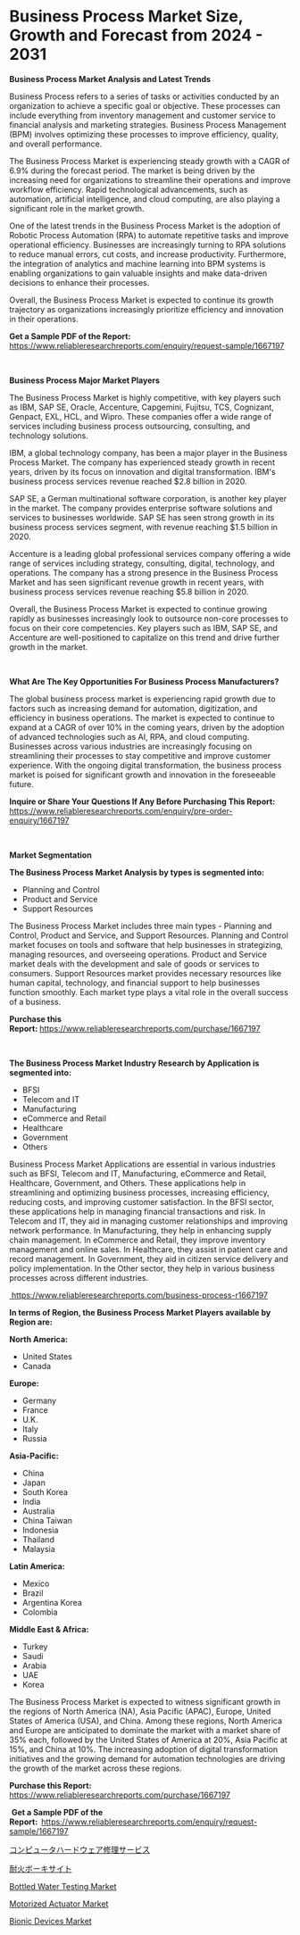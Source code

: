 <p><h1>Business Process Market Size, Growth and Forecast from 2024 - 2031</h1></p><p><strong>Business Process Market Analysis and Latest Trends</strong></p>
<p><p>Business Process refers to a series of tasks or activities conducted by an organization to achieve a specific goal or objective. These processes can include everything from inventory management and customer service to financial analysis and marketing strategies. Business Process Management (BPM) involves optimizing these processes to improve efficiency, quality, and overall performance.</p><p>The Business Process Market is experiencing steady growth with a CAGR of 6.9% during the forecast period. The market is being driven by the increasing need for organizations to streamline their operations and improve workflow efficiency. Rapid technological advancements, such as automation, artificial intelligence, and cloud computing, are also playing a significant role in the market growth.</p><p>One of the latest trends in the Business Process Market is the adoption of Robotic Process Automation (RPA) to automate repetitive tasks and improve operational efficiency. Businesses are increasingly turning to RPA solutions to reduce manual errors, cut costs, and increase productivity. Furthermore, the integration of analytics and machine learning into BPM systems is enabling organizations to gain valuable insights and make data-driven decisions to enhance their processes.</p><p>Overall, the Business Process Market is expected to continue its growth trajectory as organizations increasingly prioritize efficiency and innovation in their operations.</p></p>
<p><strong>Get a Sample PDF of the Report:&nbsp;</strong> <a href="https://www.reliableresearchreports.com/enquiry/request-sample/1667197">https://www.reliableresearchreports.com/enquiry/request-sample/1667197</a></p>
<p>&nbsp;</p>
<p><strong>Business Process Major Market Players</strong></p>
<p><p>The Business Process Market is highly competitive, with key players such as IBM, SAP SE, Oracle, Accenture, Capgemini, Fujitsu, TCS, Cognizant, Genpact, EXL, HCL, and Wipro. These companies offer a wide range of services including business process outsourcing, consulting, and technology solutions.</p><p>IBM, a global technology company, has been a major player in the Business Process Market. The company has experienced steady growth in recent years, driven by its focus on innovation and digital transformation. IBM's business process services revenue reached $2.8 billion in 2020.</p><p>SAP SE, a German multinational software corporation, is another key player in the market. The company provides enterprise software solutions and services to businesses worldwide. SAP SE has seen strong growth in its business process services segment, with revenue reaching $1.5 billion in 2020.</p><p>Accenture is a leading global professional services company offering a wide range of services including strategy, consulting, digital, technology, and operations. The company has a strong presence in the Business Process Market and has seen significant revenue growth in recent years, with business process services revenue reaching $5.8 billion in 2020.</p><p>Overall, the Business Process Market is expected to continue growing rapidly as businesses increasingly look to outsource non-core processes to focus on their core competencies. Key players such as IBM, SAP SE, and Accenture are well-positioned to capitalize on this trend and drive further growth in the market.</p></p>
<p>&nbsp;</p>
<p><strong>What Are The Key Opportunities For Business Process Manufacturers?</strong></p>
<p><p>The global business process market is experiencing rapid growth due to factors such as increasing demand for automation, digitization, and efficiency in business operations. The market is expected to continue to expand at a CAGR of over 10% in the coming years, driven by the adoption of advanced technologies such as AI, RPA, and cloud computing. Businesses across various industries are increasingly focusing on streamlining their processes to stay competitive and improve customer experience. With the ongoing digital transformation, the business process market is poised for significant growth and innovation in the foreseeable future.</p></p>
<p><strong>Inquire or Share Your Questions If Any Before Purchasing This Report:</strong> <a href="https://www.reliableresearchreports.com/enquiry/pre-order-enquiry/1667197">https://www.reliableresearchreports.com/enquiry/pre-order-enquiry/1667197</a></p>
<p>&nbsp;</p>
<p><strong>Market Segmentation</strong></p>
<p><strong>The Business Process Market Analysis by types is segmented into:</strong></p>
<p><ul><li>Planning and Control</li><li>Product and Service</li><li>Support Resources</li></ul></p>
<p><p>The Business Process Market includes three main types - Planning and Control, Product and Service, and Support Resources. Planning and Control market focuses on tools and software that help businesses in strategizing, managing resources, and overseeing operations. Product and Service market deals with the development and sale of goods or services to consumers. Support Resources market provides necessary resources like human capital, technology, and financial support to help businesses function smoothly. Each market type plays a vital role in the overall success of a business.</p></p>
<p><strong>Purchase this Report:&nbsp;</strong><a href="https://www.reliableresearchreports.com/purchase/1667197">https://www.reliableresearchreports.com/purchase/1667197</a></p>
<p>&nbsp;</p>
<p><strong>The Business Process Market Industry Research by Application is segmented into:</strong></p>
<p><ul><li>BFSI</li><li>Telecom and IT</li><li>Manufacturing</li><li>eCommerce and Retail</li><li>Healthcare</li><li>Government</li><li>Others</li></ul></p>
<p><p>Business Process Market Applications are essential in various industries such as BFSI, Telecom and IT, Manufacturing, eCommerce and Retail, Healthcare, Government, and Others. These applications help in streamlining and optimizing business processes, increasing efficiency, reducing costs, and improving customer satisfaction. In the BFSI sector, these applications help in managing financial transactions and risk. In Telecom and IT, they aid in managing customer relationships and improving network performance. In Manufacturing, they help in enhancing supply chain management. In eCommerce and Retail, they improve inventory management and online sales. In Healthcare, they assist in patient care and record management. In Government, they aid in citizen service delivery and policy implementation. In the Other sector, they help in various business processes across different industries.</p></p>
<p><a href="https://www.reliableresearchreports.com/business-process-r1667197">&nbsp;https://www.reliableresearchreports.com/business-process-r1667197</a></p>
<p><strong>In terms of Region, the Business Process Market Players available by Region are:</strong></p>
<p>
    <p> <strong> North America: </strong>
        <ul>
            <li>United States</li>
            <li>Canada</li>
        </ul>
        </p> 
    <p> <strong> Europe: </strong>
        <ul>
            <li>Germany</li>
            <li>France</li>
            <li>U.K.</li>
            <li>Italy</li>
            <li>Russia</li>
        </ul>
        </p> 
    <p> <strong> Asia-Pacific: </strong>
        <ul>
            <li>China</li>
            <li>Japan</li>
            <li>South Korea</li>
            <li>India</li>
            <li>Australia</li>
            <li>China Taiwan</li>
            <li>Indonesia</li>
            <li>Thailand</li>
            <li>Malaysia</li>
        </ul>
        </p> 
    <p> <strong> Latin America: </strong>
        <ul>
            <li>Mexico</li>
            <li>Brazil</li>
            <li>Argentina Korea</li>
            <li>Colombia</li>
        </ul>
        </p> 
    <p> <strong> Middle East & Africa: </strong>
        <ul>
            <li>Turkey</li>
            <li>Saudi</li>
            <li>Arabia</li>
            <li>UAE</li>
            <li>Korea</li>
        </ul>
    </p>
    </p>
<p><p>The Business Process Market is expected to witness significant growth in the regions of North America (NA), Asia Pacific (APAC), Europe, United States of America (USA), and China. Among these regions, North America and Europe are anticipated to dominate the market with a market share of 35% each, followed by the United States of America at 20%, Asia Pacific at 15%, and China at 10%. The increasing adoption of digital transformation initiatives and the growing demand for automation technologies are driving the growth of the market across these regions.</p></p>
<p><strong>Purchase this Report: </strong><a href="https://www.reliableresearchreports.com/purchase/1667197">https://www.reliableresearchreports.com/purchase/1667197</a></p>
<p>&nbsp;<strong>Get a Sample PDF of the Report:&nbsp;&nbsp;</strong><a href="https://www.reliableresearchreports.com/enquiry/request-sample/1667197">https://www.reliableresearchreports.com/enquiry/request-sample/1667197</a></p>
<p><strong></strong></p>
<p><p><a href="https://github.com/FrancoWeber2023/Market-Research-Report-List-1/blob/main/701333053400.md">コンピュータハードウェア修理サービス</a></p><p><a href="https://github.com/kegley4963/Market-Research-Report-List-1/blob/main/955616553399.md">耐火ボーキサイト</a></p><p><a href="https://github.com/Sarissaschmalingtr6fz2739/Market-Research-Report-List-2/blob/main/bottled-water-testing-market.md">Bottled Water Testing Market</a></p><p><a href="https://www.linkedin.com/pulse/motorized-actuator-market-size-reveals-best-marketing-channels-myb3f">Motorized Actuator Market</a></p><p><a href="https://github.com/jodemen/Market-Research-Report-List-2/blob/main/bionic-devices-market.md">Bionic Devices Market</a></p></p>